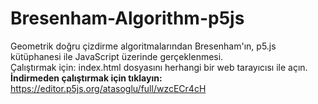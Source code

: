 # Bresenham-Algorithm-p5js
Geometrik doğru çizdirme algoritmalarından Bresenham'ın, p5.js kütüphanesi ile JavaScript üzerinde gerçeklenmesi.
<br>Çalıştırmak için: index.html dosyasını herhangi bir web tarayıcısı ile açın.
<br>**İndirmeden çalıştırmak için tıklayın:** https://editor.p5js.org/atasoglu/full/wzcECr4cH
